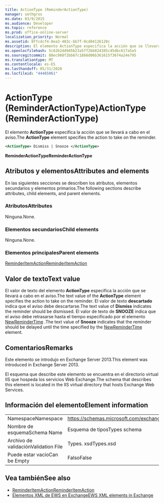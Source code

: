 ```yaml
---
title: ActionType (ReminderActionType)
manager: sethgros
ms.date: 03/9/2015
ms.audience: Developer
ms.topic: reference
ms.prod: office-online-server
localization_priority: Normal
ms.assetid: 0ffcdcf4-8ea3-483c-bb7f-0cd84126120c
description: El elemento ActionType especifica la acción que se llevará a cabo en el aviso.
ms.openlocfilehash: 5c62b2dd945b23a5ff2bb824385c45dbc617a5a5
ms.sourcegitcommit: 88ec988f2bb67c1866d06b361615f3674a24e795
ms.translationtype: MT
ms.contentlocale: es-ES
ms.lasthandoff: 05/31/2020
ms.locfileid: "44465061"
---
```

# <a name="actiontype-reminderactiontype"></a><span data-ttu-id="43d12-103">ActionType (ReminderActionType)</span><span class="sxs-lookup"><span data-stu-id="43d12-103">ActionType (ReminderActionType)</span></span>

<span data-ttu-id="43d12-104">El elemento **ActionType** especifica la acción que se llevará a cabo en el aviso.</span><span class="sxs-lookup"><span data-stu-id="43d12-104">The **ActionType** element specifies the action to take on the reminder.</span></span> 
  
```XML
<ActionType> Dismiss | Snooze </ActionType>
```

 <span data-ttu-id="43d12-105">**ReminderActionType**</span><span class="sxs-lookup"><span data-stu-id="43d12-105">**ReminderActionType**</span></span>
## <a name="attributes-and-elements"></a><span data-ttu-id="43d12-106">Atributos y elementos</span><span class="sxs-lookup"><span data-stu-id="43d12-106">Attributes and elements</span></span>

<span data-ttu-id="43d12-107">En las siguientes secciones se describen los atributos, elementos secundarios y elementos primarios.</span><span class="sxs-lookup"><span data-stu-id="43d12-107">The following sections describe attributes, child elements, and parent elements.</span></span>
  
### <a name="attributes"></a><span data-ttu-id="43d12-108">Atributos</span><span class="sxs-lookup"><span data-stu-id="43d12-108">Attributes</span></span>

<span data-ttu-id="43d12-109">Ninguna.</span><span class="sxs-lookup"><span data-stu-id="43d12-109">None.</span></span>
  
### <a name="child-elements"></a><span data-ttu-id="43d12-110">Elementos secundarios</span><span class="sxs-lookup"><span data-stu-id="43d12-110">Child elements</span></span>

<span data-ttu-id="43d12-111">Ninguna.</span><span class="sxs-lookup"><span data-stu-id="43d12-111">None.</span></span>
  
### <a name="parent-elements"></a><span data-ttu-id="43d12-112">Elementos principales</span><span class="sxs-lookup"><span data-stu-id="43d12-112">Parent elements</span></span>

[<span data-ttu-id="43d12-113">ReminderItemAction</span><span class="sxs-lookup"><span data-stu-id="43d12-113">ReminderItemAction</span></span>](reminderitemaction.md)
  
## <a name="text-value"></a><span data-ttu-id="43d12-114">Valor de texto</span><span class="sxs-lookup"><span data-stu-id="43d12-114">Text value</span></span>

<span data-ttu-id="43d12-115">El valor de texto del elemento **ActionType** especifica la acción que se llevará a cabo en el aviso.</span><span class="sxs-lookup"><span data-stu-id="43d12-115">The text value of the **ActionType** element specifies the action to take on the reminder.</span></span> <span data-ttu-id="43d12-116">El valor de texto **descartado** indica que el aviso debe descartarse.</span><span class="sxs-lookup"><span data-stu-id="43d12-116">The text value of **Dismiss** indicates the reminder should be dismissed.</span></span> <span data-ttu-id="43d12-117">El valor de texto de **SNOOZE** indica que el aviso debe retrasarse hasta el tiempo especificado por el elemento [NewReminderTime](newremindertime.md) .</span><span class="sxs-lookup"><span data-stu-id="43d12-117">The text value of **Snooze** indicates that the reminder should be delayed until the time specified by the [NewReminderTime](newremindertime.md) element.</span></span> 
  
## <a name="remarks"></a><span data-ttu-id="43d12-118">Comentarios</span><span class="sxs-lookup"><span data-stu-id="43d12-118">Remarks</span></span>

<span data-ttu-id="43d12-119">Este elemento se introdujo en Exchange Server 2013.</span><span class="sxs-lookup"><span data-stu-id="43d12-119">This element was introduced in Exchange Server 2013.</span></span>
  
<span data-ttu-id="43d12-120">El esquema que describe este elemento se encuentra en el directorio virtual IIS que hospeda los servicios Web Exchange.</span><span class="sxs-lookup"><span data-stu-id="43d12-120">The schema that describes this element is located in the IIS virtual directory that hosts Exchange Web Services.</span></span>
  
## <a name="element-information"></a><span data-ttu-id="43d12-121">Información del elemento</span><span class="sxs-lookup"><span data-stu-id="43d12-121">Element information</span></span>

|||
|:-----|:-----|
|<span data-ttu-id="43d12-122">Namespace</span><span class="sxs-lookup"><span data-stu-id="43d12-122">Namespace</span></span>  <br/> |https://schemas.microsoft.com/exchange/services/2006/types  <br/> |
|<span data-ttu-id="43d12-123">Nombre de esquema</span><span class="sxs-lookup"><span data-stu-id="43d12-123">Schema Name</span></span>  <br/> |<span data-ttu-id="43d12-124">Esquema de tipos</span><span class="sxs-lookup"><span data-stu-id="43d12-124">Types schema</span></span>  <br/> |
|<span data-ttu-id="43d12-125">Archivo de validación</span><span class="sxs-lookup"><span data-stu-id="43d12-125">Validation File</span></span>  <br/> |<span data-ttu-id="43d12-126">Types. xsd</span><span class="sxs-lookup"><span data-stu-id="43d12-126">Types.xsd</span></span>  <br/> |
|<span data-ttu-id="43d12-127">Puede estar vacío</span><span class="sxs-lookup"><span data-stu-id="43d12-127">Can be Empty</span></span>  <br/> |<span data-ttu-id="43d12-128">Falso</span><span class="sxs-lookup"><span data-stu-id="43d12-128">False</span></span>  <br/> |
   
## <a name="see-also"></a><span data-ttu-id="43d12-129">Vea también</span><span class="sxs-lookup"><span data-stu-id="43d12-129">See also</span></span>

- [<span data-ttu-id="43d12-130">ReminderItemAction</span><span class="sxs-lookup"><span data-stu-id="43d12-130">ReminderItemAction</span></span>](reminderitemaction.md)
- [<span data-ttu-id="43d12-131">Elementos XML de EWS en Exchange</span><span class="sxs-lookup"><span data-stu-id="43d12-131">EWS XML elements in Exchange</span></span>](ews-xml-elements-in-exchange.md)

